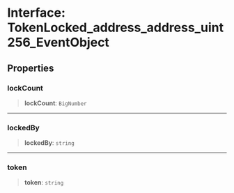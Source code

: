 # Interface: TokenLocked\_address\_address\_uint256\_EventObject

## Properties

### lockCount

> **lockCount**: `BigNumber`

***

### lockedBy

> **lockedBy**: `string`

***

### token

> **token**: `string`
